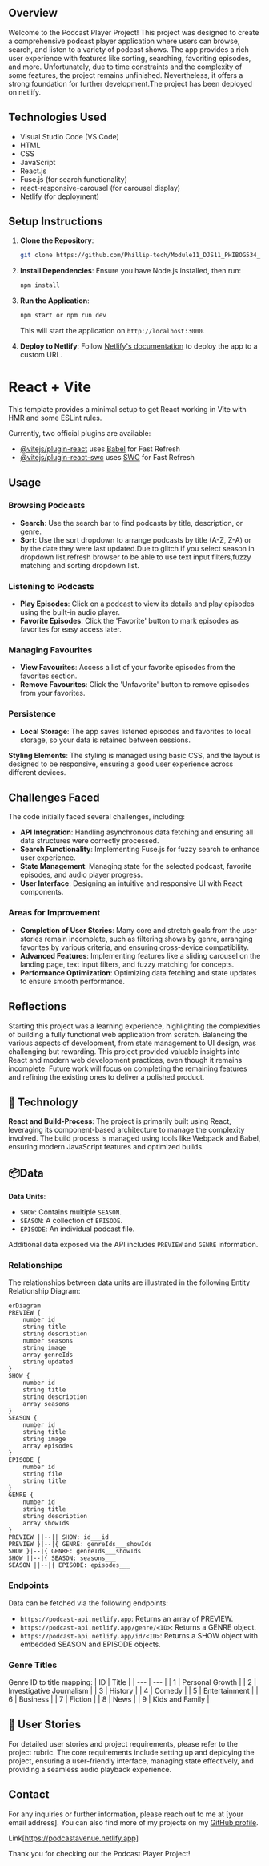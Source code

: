 
## Overview

Welcome to the Podcast Player Project! This project was designed to create a comprehensive podcast player application where users can browse, search, and listen to a variety of podcast shows. The app provides a rich user experience with features like sorting, searching, favoriting episodes, and more. Unfortunately, due to time constraints and the complexity of some features, the project remains unfinished. Nevertheless, it offers a strong foundation for further development.The project has been deployed on netlify.

## Technologies Used
- Visual Studio Code (VS Code)
- HTML
- CSS
- JavaScript
- React.js
- Fuse.js (for search functionality)
- react-responsive-carousel (for carousel display)
- Netlify (for deployment)

## Setup Instructions

1. **Clone the Repository**:
   ```bash
   git clone https://github.com/Phillip-tech/Module11_DJS11_PHIBOG534_BCL2401_E02_Phillip-Bogopane_DJS11.git   
   ```

2. **Install Dependencies**:
   Ensure you have Node.js installed, then run:
   ```bash
   npm install
   ```

3. **Run the Application**:
   ```bash
   npm start or npm run dev
   ```
   This will start the application on `http://localhost:3000`.

4. **Deploy to Netlify**:
   Follow [Netlify's documentation](https://docs.netlify.com/site-deploys/create-deploys/) to deploy the app to a custom URL.

 # React + Vite

This template provides a minimal setup to get React working in Vite with HMR and some ESLint rules.

Currently, two official plugins are available:

- [@vitejs/plugin-react](https://github.com/vitejs/vite-plugin-react/blob/main/packages/plugin-react/README.md) uses [Babel](https://babeljs.io/) for Fast Refresh
- [@vitejs/plugin-react-swc](https://github.com/vitejs/vite-plugin-react-swc) uses [SWC](https://swc.rs/) for Fast Refresh

## Usage

### Browsing Podcasts

- **Search**: Use the search bar to find podcasts by title, description, or genre.
- **Sort**: Use the sort dropdown to arrange podcasts by title (A-Z, Z-A) or by the date they were last updated.Due to glitch if you select season in dropdown list,refresh browser to be able to use text input filters,fuzzy matching and sorting dropdown list.

### Listening to Podcasts

- **Play Episodes**: Click on a podcast to view its details and play episodes using the built-in audio player.
- **Favorite Episodes**: Click the 'Favorite' button to mark episodes as favorites for easy access later.

### Managing Favourites

- **View Favourites**: Access a list of your favorite episodes from the favorites section.
- **Remove Favourites**: Click the 'Unfavorite' button to remove episodes from your favorites.

### Persistence

- **Local Storage**: The app saves listened episodes and favorites to local storage, so your data is retained between sessions.

**Styling Elements**: The styling is managed using basic CSS, and the layout is designed to be responsive, ensuring a good user experience across different devices.

## Challenges Faced

The code initially faced several challenges, including:

- **API Integration**: Handling asynchronous data fetching and ensuring all data structures were correctly processed.
- **Search Functionality**: Implementing Fuse.js for fuzzy search to enhance user experience.
- **State Management**: Managing state for the selected podcast, favorite episodes, and audio player progress.
- **User Interface**: Designing an intuitive and responsive UI with React components.

### Areas for Improvement

- **Completion of User Stories**: Many core and stretch goals from the user stories remain incomplete, such as filtering shows by genre, arranging favorites by various criteria, and ensuring cross-device compatibility.
- **Advanced Features**: Implementing features like a sliding carousel on the landing page, text input filters, and fuzzy matching for concepts.
- **Performance Optimization**: Optimizing data fetching and state updates to ensure smooth performance.

## Reflections

Starting this project was a learning experience, highlighting the complexities of building a fully functional web application from scratch. Balancing the various aspects of development, from state management to UI design, was challenging but rewarding. This project provided valuable insights into React and modern web development practices, even though it remains incomplete. Future work will focus on completing the remaining features and refining the existing ones to deliver a polished product.

## 🤖 Technology

**React and Build-Process**: The project is primarily built using React, leveraging its component-based architecture to manage the complexity involved. The build process is managed using tools like Webpack and Babel, ensuring modern JavaScript features and optimized builds.

## 📦Data

**Data Units**:

- `SHOW`: Contains multiple `SEASON`.
- `SEASON`: A collection of `EPISODE`.
- `EPISODE`: An individual podcast file.

Additional data exposed via the API includes `PREVIEW` and `GENRE` information.

### Relationships

The relationships between data units are illustrated in the following Entity Relationship Diagram:

```mermaid
erDiagram
PREVIEW {
    number id
    string title
    string description
    number seasons
    string image
    array genreIds
    string updated
}
SHOW {
    number id
    string title
    string description
    array seasons
}
SEASON {
    number id
    string title
    string image
    array episodes
}
EPISODE {
    number id
    string file
    string title
}
GENRE {
    number id
    string title
    string description
    array showIds
}
PREVIEW ||--|| SHOW: id___id
PREVIEW }|--|{ GENRE: genreIds___showIds
SHOW }|--|{ GENRE: genreIds___showIds
SHOW ||--|{ SEASON: seasons___
SEASON ||--|{ EPISODE: episodes___
```

### Endpoints

Data can be fetched via the following endpoints:
- `https://podcast-api.netlify.app`: Returns an array of PREVIEW.
- `https://podcast-api.netlify.app/genre/<ID>`: Returns a GENRE object.
- `https://podcast-api.netlify.app/id/<ID>`: Returns a SHOW object with embedded SEASON and EPISODE objects.

### Genre Titles

Genre ID to title mapping:
| ID | Title |
| --- | --- |
| 1 | Personal Growth |
| 2 | Investigative Journalism |
| 3 | History |
| 4 | Comedy |
| 5 | Entertainment |
| 6 | Business |
| 7 | Fiction |
| 8 | News |
| 9 | Kids and Family |

## 🧑 User Stories

For detailed user stories and project requirements, please refer to the project rubric. The core requirements include setting up and deploying the project, ensuring a user-friendly interface, managing state effectively, and providing a seamless audio playback experience.

## Contact

For any inquiries or further information, please reach out to me at [your email address]. You can also find more of my projects on my [GitHub profile](https://github.com/Phillip-tech). 

Link[https://podcastavenue.netlify.app]

Thank you for checking out the Podcast Player Project!